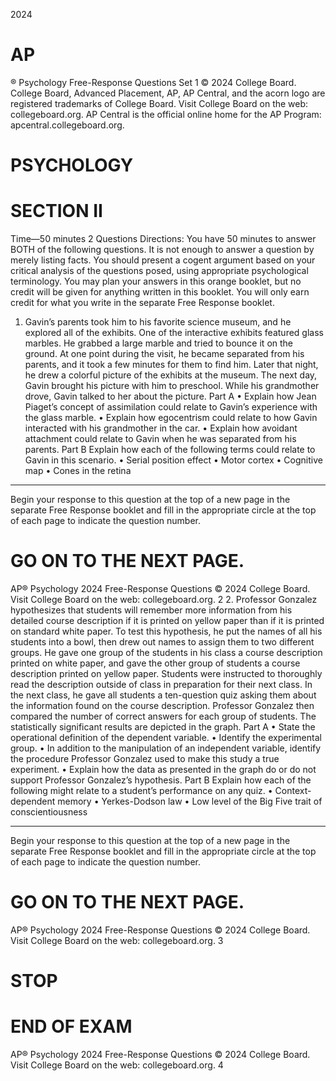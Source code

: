 2024
# AP
® Psychology
Free-Response Questions
Set 1
© 2024 College Board. College Board, Advanced Placement, AP, AP Central, and the acorn logo are registered
trademarks of College Board. Visit College Board on the web: collegeboard.org.
AP Central is the official online home for the AP Program: apcentral.collegeboard.org.
# PSYCHOLOGY
# SECTION II
Time—50 minutes
2 Questions
Directions: You have 50 minutes to answer BOTH of the following questions. It is not enough to answer a question
by merely listing facts. You should present a cogent argument based on your critical analysis of the questions posed,
using appropriate psychological terminology. You may plan your answers in this orange booklet, but no credit will be
given for anything written in this booklet. You will only earn credit for what you write in the separate Free
Response booklet.
1. Gavin’s parents took him to his favorite science museum, and he explored all of the exhibits. One of the
interactive exhibits featured glass marbles. He grabbed a large marble and tried to bounce it on the ground. At
one point during the visit, he became separated from his parents, and it took a few minutes for them to find
him. Later that night, he drew a colorful picture of the exhibits at the museum. The next day, Gavin brought his
picture with him to preschool. While his grandmother drove, Gavin talked to her about the picture.
Part A
• Explain how Jean Piaget’s concept of assimilation could relate to Gavin’s experience with the
glass marble.
• Explain how egocentrism could relate to how Gavin interacted with his grandmother in the car.
• Explain how avoidant attachment could relate to Gavin when he was separated from his parents.
Part B
Explain how each of the following terms could relate to Gavin in this scenario.
• Serial position effect
• Motor cortex
• Cognitive map
• Cones in the retina
__________________________________________________________
Begin your response to this question at the top of a new page in the separate Free Response booklet
and fill in the appropriate circle at the top of each page to indicate the question number.
# GO ON TO THE NEXT PAGE.
AP® Psychology 2024 Free-Response Questions
© 2024 College Board.
Visit College Board on the web: collegeboard.org.
2
2. Professor Gonzalez hypothesizes that students will remember more information from his detailed course
description if it is printed on yellow paper than if it is printed on standard white paper. To test this hypothesis,
he put the names of all his students into a bowl, then drew out names to assign them to two different groups. He
gave one group of the students in his class a course description printed on white paper, and gave the other
group of students a course description printed on yellow paper. Students were instructed to thoroughly read the
description outside of class in preparation for their next class. In the next class, he gave all students a
ten-question quiz asking them about the information found on the course description. Professor Gonzalez then
compared the number of correct answers for each group of students. The statistically significant results are
depicted in the graph.
Part A
• State the operational definition of the dependent variable.
• Identify the experimental group.
• In addition to the manipulation of an independent variable, identify the procedure Professor
Gonzalez used to make this study a true experiment.
• Explain how the data as presented in the graph do or do not support Professor Gonzalez’s
hypothesis.
Part B
Explain how each of the following might relate to a student’s performance on any quiz.
• Context-dependent memory
• Yerkes-Dodson law
• Low level of the Big Five trait of conscientiousness
__________________________________________________________
Begin your response to this question at the top of a new page in the separate Free Response booklet
and fill in the appropriate circle at the top of each page to indicate the question number.
# GO ON TO THE NEXT PAGE.
AP® Psychology 2024 Free-Response Questions
© 2024 College Board.
Visit College Board on the web: collegeboard.org.
3
# STOP
# END OF EXAM
AP® Psychology 2024 Free-Response Questions
© 2024 College Board.
Visit College Board on the web: collegeboard.org.
4
